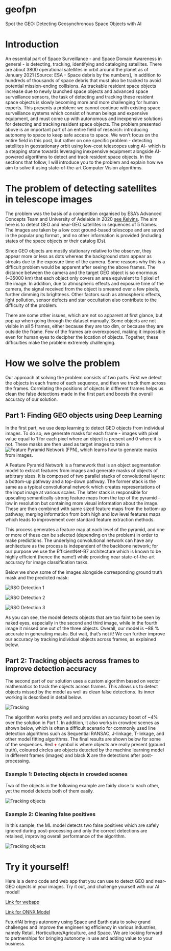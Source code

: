 # geofpn
Spot the GEO:  Detecting Geosynchronous Space Objects with AI

# Introduction
An essential part of Space Surveillance - and Space Domain Awareness in general - is detecting, tracking, identifying and cataloging satellites. There are about 3800 operational satellites in orbit around the planet as of January 2021 [Source: ESA - Space debris by the numbers], in addition to hundreds of thousands of space debris that must also be tracked to avoid potential mission-ending collisions. As trackable resident space objects increase due to newly launched space objects and advanced space surveillance sensors, the task of detecting and tracking these resident space objects is slowly becoming more and more challenging for human experts. This presents a problem: we cannot continue with existing space surveillance systems which consist of human beings and expensive equipment, and must come up with autonomous and inexpensive solutions for detecting and tracking resident space objects.
The problem presented above is an important part of an entire field of research: introducing autonomy to space to keep safe access to space. We won’t focus on the entire field in this post, but rather on one specific problem - detecting satellites in geostationary orbit using low-cost telescopes using AI- which is a stepping stone towards leveraging inexpensive equipment alongside AI-powered algorithms to detect and track resident space objects. In the sections that follow, I will introduce you to the problem and explain how we aim to solve it using state-of-the-art Computer Vision algorithms.

# The problem of detecting satellites in telescope images
The problem was the basis of a competition organised by ESA’s Advanced Concepts Team and University of Adelaide in 2020 [see Kelvins]( https://kelvins.esa.int/spot-the-geo-satellites/home/). The aim here is to detect GEO and near-GEO satellites in sequences of 5 frames. The images are taken by a low cost ground-based telescope and are saved in the popular png format , and no other information is provided (including states of the space objects or their catalog IDs). 

Since GEO objects are mostly stationary relative to the observer, they appear more or less as dots whereas the background stars appear as streaks due to the exposure time of the camera. Some reasons why this is a difficult problem would be apparent after seeing the above frames. The distance between the camera and the target GEO object is so enormous (~35000 km) that each object only covers an area equivalent to 1 pixel of the image. In addition, due to atmospheric effects and exposure time of the camera, the signal received from the object is smeared over a few pixels, further dimming its brightness. Other factors such as atmospheric effects, light pollution, sensor defects and star occultation also contribute to the difficulty of the problem. 

There are some other issues, which are not so apparent at first glance, but pop up when going through the dataset manually. Some objects are not visible in all 5 frames, either because they are too dim, or because they are outside the frame. Few of the frames are overexposed, making it impossible even for human eyes to decipher the location of objects. Together, these difficulties make the problem extremely challenging.

# How we solve the problem
Our approach at solving the problem consists of two parts. First we detect the objects in each frame of each sequence, and then we track them across the frames. Correlating the positions of objects in different frames helps us clean the false detections made in the first part and boosts the overall accuracy of our solution.

## Part 1: Finding GEO objects using Deep Learning
In the first part, we use deep learning to detect GEO objects from individual images. To do so, we generate masks for each frame - images with pixel value equal to 1 for each pixel where an object is present and 0 where it is not. These masks are then used as target images to train a ![Feature Pyramid Network (FPN)](./pictures/FPN.png), which learns how to generate masks from images.

A Feature Pyramid Network is a framework that is an object segmentation model to extract features from images and generate masks of objects of arbitrary sizes. It is composed of two parallel stacks of convolutional layers: a bottom-up pathway and a top-down pathway. The former stack is the same as a typical convolutional network which creates representations of the input image at various scales. The latter stack is responsible for upscaling semantically-strong feature maps from the top of the pyramid - low in resolution but containing more visual information about the image. These are then combined with same sized feature maps from the bottom-up pathway, merging information from both high and low level features maps which leads to improvement over standard feature extraction methods. 

This process generates a feature map at each level of the pyramid, and one or more of these can be selected (depending on the problem) in order to make predictions. The underlying convolutional network can have any architecture as the process is independent of the backbone network; for our purpose we use the EfficientNet-B7 architecture which is known to be highly efficient (hence the name!) while providing near state-of-the-art accuracy for image classification tasks.

Below we show some of the images alongside corresponding ground truth mask and the predicted mask:

![RSO Detection 1](./pictures/detection_1.png)

![RSO Detection 2](./pictures/detection_2.png)

![RSO Detection 3](./pictures/detection_3.png)

As you can see, the model detects objects that are too faint to be seen by naked eyes, especially in the second and third image, while in the fourth image it missed one out of the three objects. Overall, our model is ~88 % accurate in generating masks. But wait, that’s not it! We can further improve our accuracy by tracking individual objects across frames, as explained below. 

## Part 2: Tracking objects across frames to improve detection accuracy
The second part of our solution uses a custom algorithm based on vector mathematics to track the objects across frames. This allows us to detect objects missed by the model as well as clean false detections. Its inner working is described in detail below.

![Tracking](./pictures/tracking.png)

The algorithm works pretty well and provides an accuracy boost of ~4% over the solution in Part 1. In addition, it also works in crowded scenes as shown below, which is often a difficult scenario for commonly used line detection algorithms such as Sequential RANSAC, J-linkage, T-linkage, and other model fitting algorithms. 
The final results are shown below for some of the sequences. Red <span style="color:red">**+**</span> symbol is where objects are really present (ground truth), coloured circles are objects detected by the machine learning model in different frames (images) and black <span style="color:black">**X**</span> are the detections after post-processing.

### Example 1: Detecting objects in crowded scenes
Two of the objects in the following example are fairly close to each other, yet the model detects both of them easily.

![Tracking objects](./pictures/tracking_1.png)

### Example 2: Cleaning false positives
In this sample, the ML model detects two false positives which are safely ignored during post-processing and only the correct detections are retained, improving overall performance of the algorithm.

![Tracking objects](./pictures/tracking_2.png)

# Try it yourself!
Here is a demo code and web app that you can use to detect GEO and near-GEO objects in your images. Try it out, and challenge yourself with our AI model!

[Link for webapp]( https://geofpn.herokuapp.com/)

[Link for ONNX Model]( https://drive.google.com/file/d/1JkDcwkXSTLFET8_odRpW3Q1_UqZHu9ML/view?usp=sharing)


FuturifAI brings autonomy using Space and Earth data to solve grand challenges and improve the engineering efficiency in various industries, namely Retail, Horticulture/Agriculture, and Space. We are looking forward to partnerships for bringing autonomy in use and adding value to your business.

